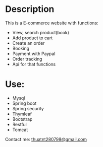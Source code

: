 # Description

This is a E-commerce website with functions:
+ View, search product(book)
+ Add product to cart
+ Create an order
+ Booking
+ Payment with Paypal
+ Order tracking
+ Api for that functions

# Use:
- Mysql
- Spring boot
- Spring security
- Thymleaf
- Bootstrap
- Restful
- Tomcat

Contact me: thuatnt280798@gmail.com
